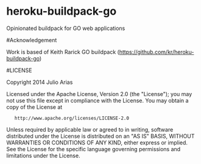 heroku-buildpack-go
===================

Opinionated buildpack for GO web applications

#Acknowledgement

Work is based of Keith Rarick GO buildpack (https://github.com/kr/heroku-buildpack-go)

#LICENSE

Copyright 2014 Julio Arias

   Licensed under the Apache License, Version 2.0 (the "License");
   you may not use this file except in compliance with the License.
   You may obtain a copy of the License at

       http://www.apache.org/licenses/LICENSE-2.0

   Unless required by applicable law or agreed to in writing, software
   distributed under the License is distributed on an "AS IS" BASIS,
   WITHOUT WARRANTIES OR CONDITIONS OF ANY KIND, either express or implied.
   See the License for the specific language governing permissions and
   limitations under the License.
